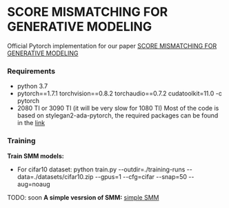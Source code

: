 # SCORE MISMATCHING FOR GENERATIVE MODELING

Official Pytorch implementation for our paper [SCORE MISMATCHING FOR GENERATIVE MODELING](https://arxiv.org/abs/2309.11043) 


### Requirements
- python 3.7
- pytorch==1.7.1 torchvision==0.8.2 torchaudio==0.7.2 cudatoolkit=11.0 -c pytorch
- 2080 TI or 3090 TI (it will be very slow for 1080 TI)
Most of the code is based on stylegan2-ada-pytorch, the required packages can be found in the [link](https://github.com/NVlabs/stylegan2-ada-pytorch)
### Training

**Train SMM models:**
  - For cifar10 dataset: python train.py --outdir=./training-runs --data=./datasets/cifar10.zip --gpus=1 --cfg=cifar --snap=50 --aug=noaug
  
TODO: soon
**A simple vesrsion of SMM:**
[simple SMM](https://github.com/senmaoy/Simple-Score-Mismatching) 

